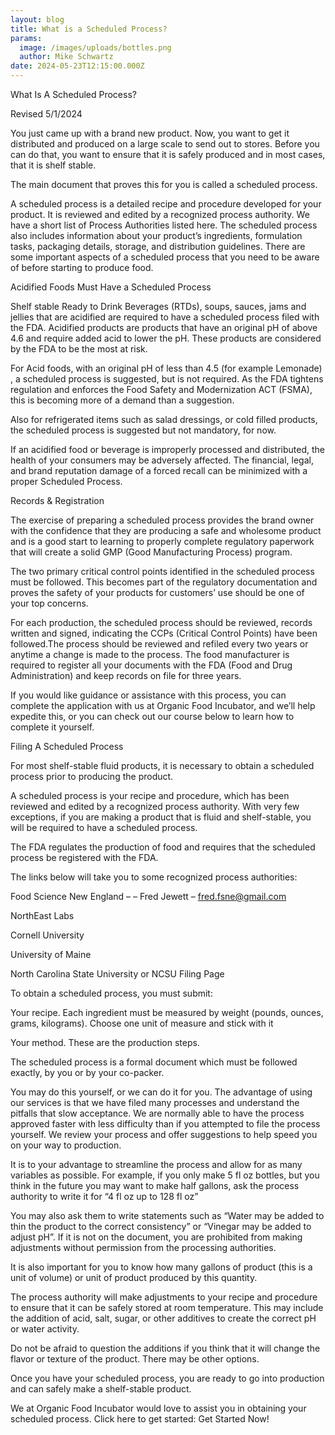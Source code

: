 ```yaml
---
layout: blog
title: What is a Scheduled Process?
params:
  image: /images/uploads/bottles.png
  author: Mike Schwartz
date: 2024-05-23T12:15:00.000Z
---
```


What Is A Scheduled Process?

Revised 5/1/2024

You just came up with a brand new product. Now, you want to get it distributed and produced on a large scale to send out to stores. Before you can do that, you want to ensure that it is safely produced and in most cases, that it is shelf stable.

The main document that proves this for you is called a scheduled process.

A scheduled process is a detailed recipe and procedure developed for your product. It is reviewed and edited by a recognized process authority. We have a short list of Process Authorities listed here. The scheduled process also includes information about your product’s ingredients, formulation tasks, packaging details, storage, and distribution guidelines. There are some important aspects of a scheduled process that you need to be aware of before starting to produce food.

Acidified Foods Must Have a Scheduled Process

Shelf stable Ready to Drink Beverages (RTDs), soups, sauces, jams and jellies that are acidified are required to have a scheduled process filed with the FDA. Acidified products are products that have an original pH of above 4.6 and require added acid to lower the pH. These products are considered by the FDA to be the most at risk.

For Acid foods, with an original pH of less than 4.5 (for example Lemonade) , a scheduled process is suggested, but is not required. As the FDA tightens regulation and enforces the Food Safety and Modernization ACT (FSMA), this is becoming more of a demand than a suggestion.

Also for refrigerated items such as salad dressings, or cold filled products, the scheduled process is suggested but not mandatory, for now.

If an acidified food or beverage is improperly processed and distributed, the health of your consumers may be adversely affected. The financial, legal, and brand reputation damage of a forced recall can be minimized with a proper Scheduled Process.

Records & Registration

The exercise of preparing a scheduled process provides the brand owner with the confidence that they are producing a safe and wholesome product and is a good start to learning to properly complete regulatory paperwork that will create a solid GMP (Good Manufacturing Process) program.

The two primary critical control points identified in the scheduled process must be followed. This becomes part of the regulatory documentation and proves the safety of your products for customers’ use should be one of your top concerns.

For each production, the scheduled process should be reviewed, records written and signed, indicating the CCPs (Critical Control Points) have been followed.The process should be reviewed and refiled every two years or anytime a change is made to the process. The food manufacturer is required to register all your documents with the FDA (Food and Drug Administration) and keep records on file for three years.

If you would like guidance or assistance with this process, you can complete the application with us at Organic Food Incubator, and we’ll help expedite this, or you can check out our course below to learn how to complete it yourself.

Filing A Scheduled Process

For most shelf-stable fluid products, it is necessary to obtain a scheduled process prior to producing the product.

A scheduled process is your recipe and procedure, which has been reviewed and edited by a recognized process authority. With very few exceptions, if you are making a product that is fluid and shelf-stable, you will be required to have a scheduled process.

The FDA regulates the production of food and requires that the scheduled process be registered with the FDA.

The links below will take you to some recognized process authorities:

Food Science New England – – Fred Jewett – fred.fsne@gmail.com

NorthEast Labs

Cornell University

University of Maine

North Carolina State University or NCSU Filing Page

To obtain a scheduled process, you must submit:

Your recipe. Each ingredient must be measured by weight (pounds, ounces, grams, kilograms). Choose one unit of measure and stick with it

Your method. These are the production steps.

The scheduled process is a formal document which must be followed exactly, by you or by your co-packer.

You may do this yourself, or we can do it for you. The advantage of using our services is that we have filed many processes and understand the pitfalls that slow acceptance. We are normally able to have the process approved faster with less difficulty than if you attempted to file the process yourself. We review your process and offer suggestions to help speed you on your way to production.

It is to your advantage to streamline the process and allow for as many variables as possible. For example, if you only make 5 fl oz bottles, but you think in the future you may want to make half gallons, ask the process authority to write it for “4 fl oz up to 128 fl oz”

You may also ask them to write statements such as “Water may be added to thin the product to the correct consistency” or “Vinegar may be added to adjust pH”. If it is not on the document, you are prohibited from making adjustments without permission from the processing authorities.

It is also important for you to know how many gallons of product (this is a unit of volume) or unit of product produced by this quantity.

The process authority will make adjustments to your recipe and procedure to ensure that it can be safely stored at room temperature. This may include the addition of acid, salt, sugar, or other additives to create the correct pH or water activity.

Do not be afraid to question the additions if you think that it will change the flavor or texture of the product. There may be other options.

Once you have your scheduled process, you are ready to go into production and can safely make a shelf-stable product.

We at Organic Food Incubator would love to assist you in obtaining your scheduled process. Click here to get started: Get Started Now!
